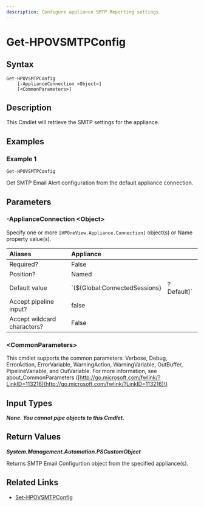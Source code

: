 ```yaml
---
description: Configure appliance SMTP Reporting settings.
---
```


# Get-HPOVSMTPConfig

## Syntax

```text
Get-HPOVSMTPConfig
    [-ApplianceConnection <Object>]
    [<CommonParameters>]
```

## Description

This Cmdlet will retrieve the SMTP settings for the appliance.

## Examples

### Example 1

```text
Get-HPOVSMTPConfig
```

Get SMTP Email Alert configuration from the default appliance connection.

## Parameters

### -ApplianceConnection &lt;Object&gt;

Specify one or more `[HPOneView.Appliance.Connection]` object\(s\) or Name property value\(s\).

| Aliases | Appliance |  |
| :--- | :--- | :--- |
| Required? | False |  |
| Position? | Named |  |
| Default value | \`\(${Global:ConnectedSessions} | ? Default\)\` |
| Accept pipeline input? | false |  |
| Accept wildcard characters? | False |  |

### &lt;CommonParameters&gt;

This cmdlet supports the common parameters: Verbose, Debug, ErrorAction, ErrorVariable, WarningAction, WarningVariable, OutBuffer, PipelineVariable, and OutVariable. For more information, see about\_CommonParameters \([http://go.microsoft.com/fwlink/?LinkID=113216](http://go.microsoft.com/fwlink/?LinkID=113216)\)

## Input Types

_**None. You cannot pipe objects to this Cmdlet.**_

## Return Values

_**System.Management.Automation.PSCustomObject**_

Returns SMTP Email Configurtion object from the specified appliance\(s\).

## Related Links

* [Set-HPOVSMTPConfig](set-hpovsmtpconfig.md)


